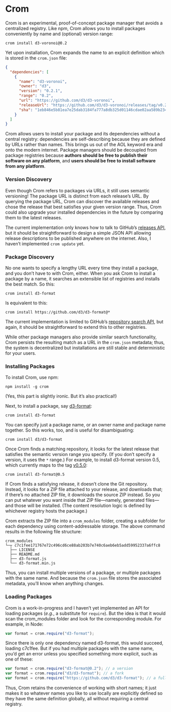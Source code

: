 # Crom

Crom is an experimental, proof-of-concept package manager that avoids a centralized registry. Like npm, Crom allows you to install packages conveniently by name and (optional) version range:

```
crom install d3-voronoi@0.2
```

Yet upon installation, Crom expands the name to an explicit definition which is stored in the `crom.json` file:

```json
{
  "dependencies": [
    {
      "name": "d3-voronoi",
      "owner": "d3",
      "version": "0.2.1",
      "range": "0.2",
      "url": "https://github.com/d3/d3-voronoi",
      "releaseUrl": "https://github.com/d3/d3-voronoi/releases/tag/v0.2.1",
      "sha": "1eb846e5b81ea7e25dab3184fa777a8db325d01146cdae02aa589b2349d162b8"
    }
  ]
}
```

Crom allows users to install your package and its dependencies without a central registry: dependencies are self-describing because they are defined by URLs rather than names. This brings us out of the AOL keyword era and onto the modern internet. Package managers should be decoupled from package registries because **authors should be free to publish their software on any platform**, and **users should be free to install software from any platform**.

### Version Discovery

Even though Crom refers to packages via URLs, it still uses semantic versioning! The package URL is distinct from each release’s URL. By querying the package URL, Crom can discover the available releases and chose the release that best satisfies your given version range. Thus, Crom could also upgrade your installed dependencies in the future by comparing them to the latest releases.

The current implementation only knows how to talk to GitHub’s [releases API](https://developer.github.com/v3/repos/releases/#list-releases-for-a-repository), but it should be straightforward to design a simple JSON API allowing release descriptions to be published anywhere on the internet. Also, I haven’t implemented `crom update` yet.

### Package Discovery

No one wants to specify a lengthy URL every time they install a package, and you don’t have to with Crom, either. When you ask Crom to install a package by  a name, it searches an extensible list of registries and installs the best match. So this:

```
crom install d3-format
```

Is equivalent to this:

```
crom install https://github.com/d3/d3-format@*
```

The current implementation is limited to GitHub’s [repository search API](https://developer.github.com/v3/search/#search-repositories), but again, it should be straightforward to extend this to other registries.

While other package managers also provide similar search functionality, Crom persists the resulting match as a URL in the `crom.json` metadata; thus, the system is decentralized but installations are still stable and deterministic for your users.

### Installing Packages

To install Crom, use npm:

```
npm install -g crom
```

(Yes, this part is slightly ironic. But it’s also practical!)

Next, to install a package, say [d3-format](https://github.com/d3/d3-format):

```
crom install d3-format
```

You can specify just a package name, or an owner name and package name together. So this works, too, and is useful for disambiguating:

```
crom install d3/d3-format
```

Once Crom finds a matching repository, it looks for the latest release that satisfies the semantic version range you specify. (If you don’t specify a version, it uses the `*` range.) For example, to install d3-format version 0.5, which currently maps to the tag [v0.5.0](https://github.com/d3/d3-format/releases/tag/v0.5.0):

```
crom install d3-format@0.5
```

If Crom finds a satisfying release, it doesn’t clone the Git repository. Instead, it looks for a ZIP file attached to your release, and downloads that; if there’s no attached ZIP file, it downloads the source ZIP instead. So you can put whatever you want inside that ZIP file—namely, generated files—and those will be installed. (The content resolution logic is defined by whichever registry hosts the package.)

Crom extracts the ZIP file into a `crom_modules` folder, creating a subfolder for each dependency using content-addressable storage. The above command results in the following file structure:

```
crom_modules
└─┬ c7c1fee171767e72c496cd6ce88ab203b7e740c6aeb6eb5add59952337a6ffc8
  ├── LICENSE
  ├── README.md
  ├── d3-format.js
  └── d3-format.min.js
```

Thus, you can install multiple versions of a package, or multiple packages with the same name. And because the `crom.json` file stores the associated metadata, you’ll know when anything changes.

### Loading Packages

Crom is a work-in-progress and I haven’t yet implemented an API for loading packages (*e.g.*, a substitute for `require`). But the idea is that it would scan the crom_modules folder and look for the corresponding module. For example, in Node:

```js
var format = crom.require("d3-format");
```

Since there is only one dependency named d3-format, this would succeed, loading c7c1fee. But if you had multiple packages with the same name, you’d get an error unless you specified something more explicit, such as one of these:

```js
var format = crom.require("d3-format@0.2"); // a version
var format = crom.require("d3/d3-format"); // a fork
var format = crom.require("https://github.com/d3/d3-format"); // a full url
```

Thus, Crom retains the convenience of working with short names; it just makes it so whatever names you like to use locally are explicitly defined so they have the same definition globally, all without requiring a central registry.
